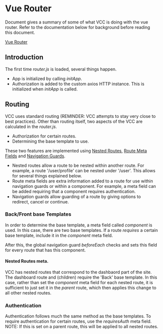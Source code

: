 # Vue Router

Document gives a summary of some of what VCC is doing with the vue router. Refer to the documentation below for background before reading this document. 

[Vue Router](https://router.vuejs.org/)

## Introduction

The first time *router.js* is loaded, several things happen.

- App is initialized by calling *initApp*.
- Authorization is added to the custom axios HTTP instance. This is initialized when *initApp* is called.

## Routing

VCC uses standard routing (REMINDER: VCC attempts to stay very close to best practices). Other than routing itself, two aspects of the VCC are calculated in the *router.js*.

- Authorization for certain routes.
- Determining the base template to use.

These two features are implemented using [Nested Routes](https://router.vuejs.org/guide/essentials/nested-routes.html), [Route Meta Fields](https://router.vuejs.org/guide/advanced/meta.html) and [Navigation Guards](https://router.vuejs.org/guide/advanced/navigation-guards.html).

- Nested routes allow a route to be nested within another route. For example, a route '/user/profile' can be nested under '/user'. This allows for several things explained below.
- Route meta fields are extra information added to a route for use within navigation guards or within a component. For example, a meta field can be added requiring that a component requires authentication.
- Navigation guards allow guarding of a route by giving options to redirect, cancel or continue.

### Back/Front base Templates

In order to determine the base template, a meta field called *component* is used. In this case, there are two base templates. If a route *requires* a certain base template, include it in the *component* meta field. 

After this, the global navigation guard *beforeEach* checks and sets this field for every route that has this component. 

#### Nested Routes meta.

VCC has nested routes that correspond to the dashbaord part of the site. The dashboard route and (children) require the 'Back' base template. In this case, rather than set the *component* meta field for each nested route, it is sufficient to just set it in the *parent* route, which then applies this change to all other nested routes.

### Authentication

Authentication follows much the same method as the base templates. To require authentication for certain routes, use the *requiresAuth* meta field. NOTE: If this is set on a parent route, this will be applied to all nested routes. 